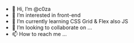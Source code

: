 - 👋 Hi, I’m @c0za
- 👀 I’m interested in front-end
- 🌱 I’m currently learning CSS Grid & Flex also JS
- 💞️ I’m looking to collaborate on ...
- 📫 How to reach me ...

<!---
c0za/c0za is a ✨ special ✨ repository because its `README.md` (this file) appears on your GitHub profile.
You can click the Preview link to take a look at your changes.
--->
